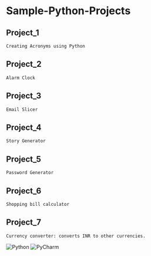 # Sample-Python-Projects

## Project_1
```
Creating Acronyms using Python
```
## Project_2
```
Alarm Clock
```
## Project_3
```
Email Slicer
```
## Project_4
```
Story Generator
```
## Project_5
```
Password Generator
```
## Project_6
```
Shopping bill calculator
```

## Project_7
```
Currency converter: converts INR to other currencies.
```

![Python](https://img.shields.io/badge/python-%2314354C.svg?style=for-the-badge&logo=python&logoColor=white) ![PyCharm](https://img.shields.io/badge/pycharm-143?style=for-the-badge&logo=pycharm&logoColor=black&color=black&labelColor=green)
